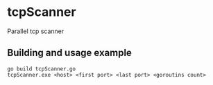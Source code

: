 # tcpScanner
Parallel tcp scanner
## Building and usage example
```
go build tcpScanner.go
tcpScanner.exe <host> <first port> <last port> <goroutins count>
```
